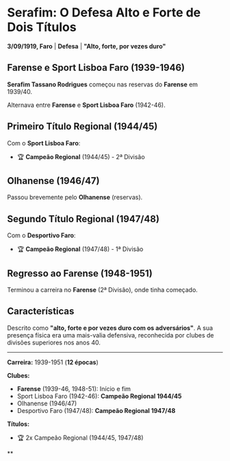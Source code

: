 # Serafim: O Defesa Alto e Forte de Dois Títulos

**3/09/1919, Faro** | **Defesa** | **"Alto, forte, por vezes duro"**

## Farense e Sport Lisboa Faro (1939-1946)

**Serafim Tassano Rodrigues** começou nas reservas do **Farense** em 1939/40.

Alternava entre **Farense** e **Sport Lisboa Faro** (1942-46).

## Primeiro Título Regional (1944/45)

Com o **Sport Lisboa Faro**:
- 🏆 **Campeão Regional** (1944/45) - 2ª Divisão

## Olhanense (1946/47)

Passou brevemente pelo **Olhanense** (reservas).

## Segundo Título Regional (1947/48)

Com o **Desportivo Faro**:
- 🏆 **Campeão Regional** (1947/48) - 1ª Divisão

## Regresso ao Farense (1948-1951)

Terminou a carreira no **Farense** (2ª Divisão), onde tinha começado.

## Características

Descrito como **"alto, forte e por vezes duro com os adversários"**. A sua presença física era uma mais-valia defensiva, reconhecida por clubes de divisões superiores nos anos 40.

---

**Carreira:** 1939-1951 (**12 épocas**)

**Clubes:**
- **Farense** (1939-46, 1948-51): Início e fim
- Sport Lisboa Faro (1942-46): **Campeão Regional 1944/45**
- Olhanense (1946/47)
- Desportivo Faro (1947/48): **Campeão Regional 1947/48**

**Títulos:**
- 🏆 2x Campeão Regional (1944/45, 1947/48)

**